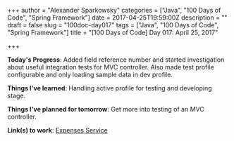 +++
author = "Alexander Sparkowsky"
categories = ["Java", "100 Days of Code", "Spring Framework"]
date = 2017-04-25T19:59:00Z
description = ""
draft = false
slug = "100doc-day017"
tags = ["Java", "100 Days of Code", "Spring Framework"]
title = "[100 Days of Code] Day 017: April 25, 2017"

+++

**Today's Progress**: Added field reference number and started investigation about useful integration tests for MVC controller. Also made test profile configurable and only loading sample data in dev profile.

**Things I've learned**: Handling active profile for testing and developing stage.

**Things I've planned for tomorrow**: Get more into testing of an MVC controller.

**Link(s) to work**: [Expenses Service](https://github.com/roamingthings/expenses-service/commit/f380293215370774cf7ef71793b14cf50cb218d9)

